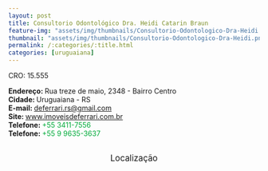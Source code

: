 ```yaml
---
layout: post
title: Consultorio Odontológico Dra. Heidi Catarin Braun
feature-img: "assets/img/thumbnails/Consultorio-Odontologico-Dra-Heidi.png"
thumbnail: "assets/img/thumbnails/Consultorio-Odontologico-Dra-Heidi.png"
permalink: /:categories/:title.html
categories: [uruguaiana]
---
```

CRO: 15.555<br/>
<!-- more -->
<b>Endereço: </b>Rua treze de maio, 2348 - Bairro Centro<br />
<b>Cidade: </b>Uruguaiana - RS<br />
<b>E-mail: </b>deferrari.rs@gmail.com<br />
<b>Site: </b><a href="https://www.imoveisdeferrari.com.br">www.imoveisdeferrari.com.br</a><br />
<b>Telefone: </b><span style="color: #00ab3a;">+55 3411-7556 </span><br />
<b>Telefone: </b><span style="color: #00ab3a;">+55 9 9635-3637</span><br />
<br />
<style>
      #map {
        height: 400px;
        width: 100%;
       }
    </style>

<div style="font-size: larger; text-align: center;">
Localização</div>
<div id="map">
<script>
      function initMap() {
        var uluru = {lat: -29.7605318, lng: -57.09198};
        var map = new google.maps.Map(document.getElementById('map'), {
          zoom: 17,
          center: uluru
        });
        var marker = new google.maps.Marker({
          position: uluru,
          map: map
        });
      }
    </script>
    <script async="" defer="" src="https://maps.googleapis.com/maps/api/js?key=AIzaSyDDc8SHLmOesJRaXCW0fZ2ST09W4s0ME5g&amp;callback=initMap">
    </script>
</div>
